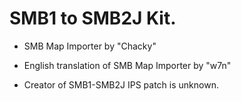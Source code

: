 # SMB1 to SMB2J Kit.
- SMB Map Importer by "Chacky"

- English translation of SMB Map Importer by "w7n"

- Creator of SMB1-SMB2J IPS patch is unknown.
